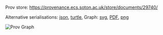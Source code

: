 
Prov store: https://provenance.ecs.soton.ac.uk/store/documents/29740/
	
Alternative serialisations: [json](https://provenance.ecs.soton.ac.uk/store/documents/29740.json), [turtle](https://provenance.ecs.soton.ac.uk/store/documents/29740.ttl), 
Graph: [svg](https://provenance.ecs.soton.ac.uk/store/documents/29740.svg), [PDF](https://provenance.ecs.soton.ac.uk/store/documents/29740.pdf), [png](https://provenance.ecs.soton.ac.uk/store/documents/29740.png)

![Prov Graph](https://provenance.ecs.soton.ac.uk/store/documents/29740.png)

		